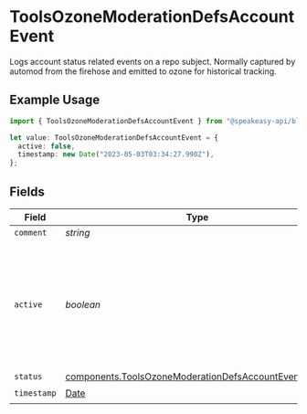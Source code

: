 # ToolsOzoneModerationDefsAccountEvent

Logs account status related events on a repo subject. Normally captured by automod from the firehose and emitted to ozone for historical tracking.

## Example Usage

```typescript
import { ToolsOzoneModerationDefsAccountEvent } from "@speakeasy-api/bluesky/models/components";

let value: ToolsOzoneModerationDefsAccountEvent = {
  active: false,
  timestamp: new Date("2023-05-03T03:34:27.990Z"),
};
```

## Fields

| Field                                                                                                                          | Type                                                                                                                           | Required                                                                                                                       | Description                                                                                                                    |
| ------------------------------------------------------------------------------------------------------------------------------ | ------------------------------------------------------------------------------------------------------------------------------ | ------------------------------------------------------------------------------------------------------------------------------ | ------------------------------------------------------------------------------------------------------------------------------ |
| `comment`                                                                                                                      | *string*                                                                                                                       | :heavy_minus_sign:                                                                                                             | N/A                                                                                                                            |
| `active`                                                                                                                       | *boolean*                                                                                                                      | :heavy_check_mark:                                                                                                             | Indicates that the account has a repository which can be fetched from the host that emitted this event.                        |
| `status`                                                                                                                       | [components.ToolsOzoneModerationDefsAccountEventStatus](../../models/components/toolsozonemoderationdefsaccounteventstatus.md) | :heavy_minus_sign:                                                                                                             | N/A                                                                                                                            |
| `timestamp`                                                                                                                    | [Date](https://developer.mozilla.org/en-US/docs/Web/JavaScript/Reference/Global_Objects/Date)                                  | :heavy_check_mark:                                                                                                             | N/A                                                                                                                            |